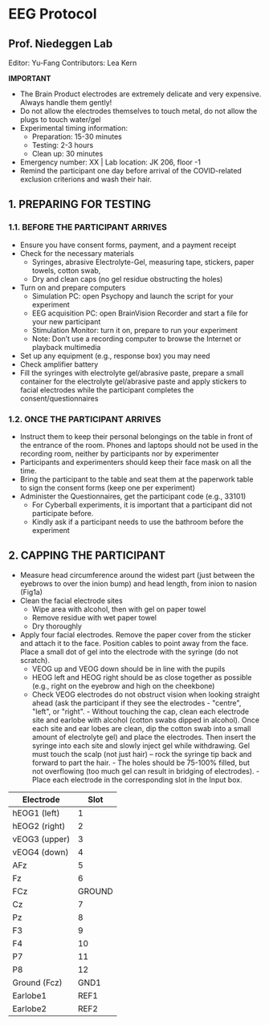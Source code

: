 
# EEG Protocol
## Prof. Niedeggen Lab
Editor: Yu-Fang
Contributors: Lea Kern

**IMPORTANT**
- The Brain Product electrodes are extremely delicate and very expensive. Always handle them gently!
- Do not allow the electrodes themselves to touch metal, do not allow the plugs to touch water/gel
- Experimental timing information:
  - Preparation: 15-30 minutes
  - Testing: 2-3 hours
  - Clean up: 30 minutes
- Emergency number: XX | Lab location: JK 206, floor -1
- Remind the participant one day before arrival of the COVID-related exclusion criterions and wash their hair.

## 1. PREPARING FOR TESTING
### 1.1. BEFORE THE PARTICIPANT ARRIVES
- Ensure you have consent forms, payment, and a payment receipt
- Check for the necessary materials 
  - Syringes, abrasive Electrolyte-Gel, measuring tape, stickers, paper towels, cotton swab, 
  - Dry and clean caps (no gel residue obstructing the holes)
- Turn on and prepare computers 
  - Simulation PC: open Psychopy and launch the script for your experiment
  - EEG acquisition PC: open BrainVision Recorder and start a file for your new participant
  - Stimulation Monitor: turn it on, prepare to run your experiment
  - Note: Don’t use a recording computer to browse the Internet or playback multimedia 
- Set up any equipment (e.g., response box) you may need 
- Check amplifier battery 
- Fill the syringes with electrolyte gel/abrasive paste, prepare a small container for the electrolyte gel/abrasive paste and apply stickers to facial electrodes while the participant completes the consent/questionnaires

### 1.2. ONCE THE PARTICIPANT ARRIVES
- Instruct them to keep their personal belongings on the table in front of the entrance of the room. Phones and laptops should not be used in the recording room, neither by participants nor by experimenter 
- Participants and experimenters should keep their face mask on all the time.  
- Bring the participant to the table and seat them at the paperwork table to sign the consent forms (keep one per experiment)
- Administer the Questionnaires, get the participant code (e.g., 33101)
  - For Cyberball experiments, it is important that a participant did not participate before. 
  - Kindly ask if a participant needs to use the bathroom before the experiment 

## 2. CAPPING THE PARTICIPANT
- Measure head circumference around the widest part (just between the eyebrows to over the inion bump) and head length, from inion to nasion (Fig1a)
- Clean the facial electrode sites
  - Wipe area with alcohol, then with gel on paper towel
  - Remove residue with wet paper towel
  - Dry thoroughly
- Apply four facial electrodes. Remove the paper cover from the sticker and attach it to the face. Position cables to point away from the face. Place a small dot of gel into the electrode with the syringe (do not scratch).
  - VEOG up and VEOG down should be in line with the pupils
  - HEOG left and HEOG right should be as close together as possible (e.g., right on the eyebrow and high on the cheekbone)
  - Check VEOG electrodes do not obstruct vision when looking straight ahead (ask the participant if they see the electrodes - "centre", "left", or "right". - Without touching the cap, clean each electrode site and earlobe with alcohol (cotton swabs dipped in alcohol). Once each site and ear lobes are clean, dip the cotton swab into a small amount of electrolyte gel) and place the electrodes. Then insert the syringe into each site and slowly inject gel while withdrawing. Gel must touch the scalp (not just hair) – rock the syringe tip back and forward to part the hair. - The holes should be 75-100% filled, but not overflowing (too much gel can result in bridging of electrodes). - Place each electrode in the corresponding slot in the Input box.

| Electrode | Slot |
|-----------|------|
| hEOG1 (left) | 1 |
| hEOG2 (right) | 2 |
| vEOG3 (upper) | 3 |
| vEOG4 (down) | 4 |
| AFz | 5 |
| Fz | 6 |
| FCz | GROUND |
| Cz | 7 |
| Pz | 8 |
| F3 | 9 |
| F4 | 10 |
| P7 | 11 |
| P8 | 12 |
| Ground (Fcz) | GND1 |
| Earlobe1 | REF1 |
| Earlobe2 | REF2 |

